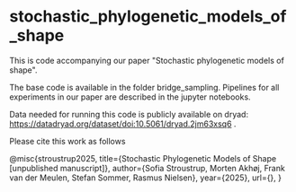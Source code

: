 # stochastic_phylogenetic_models_of_shape

This is code accompanying our paper "Stochastic phylogenetic models of shape". 

The base code is available in the folder bridge_sampling. Pipelines for all experiments in our paper are described in the jupyter notebooks. 

Data needed for running this code is publicly available on dryad: https://datadryad.org/dataset/doi:10.5061/dryad.2jm63xsq6 . 

Please cite this work as follows 

@misc{stroustrup2025,
      title={Stochastic Phylogenetic Models of Shape [unpublished manuscript]},
      author={Sofia Stroustrup, Morten Akhøj, Frank van der Meulen, Stefan Sommer, Rasmus Nielsen},
      year={2025},
      url={},
}
